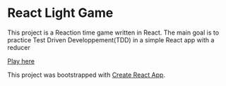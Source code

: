 # React Light Game
This project is a Reaction time game written in React. 
The main goal is to practice Test Driven Developpement(TDD) in a simple React app with a reducer

[Play here](https://jordanupmc.github.io/react-light-game)

This project was bootstrapped with [Create React App](https://github.com/facebook/create-react-app).